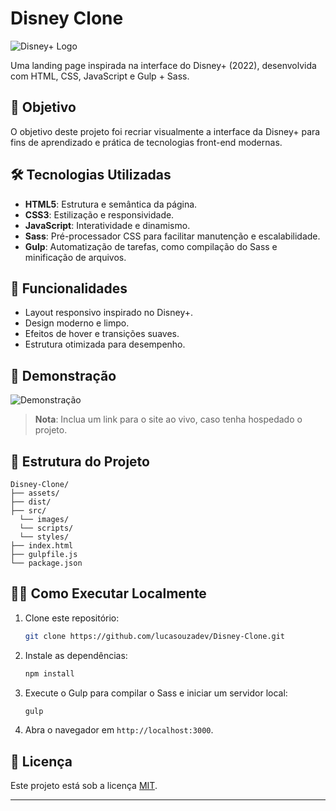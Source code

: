 # Disney Clone

![Disney+ Logo](https://upload.wikimedia.org/wikipedia/commons/thumb/3/3e/Disney%2B_logo.svg/512px-Disney%2B_logo.svg.png)

Uma landing page inspirada na interface do Disney+ (2022), desenvolvida com HTML, CSS, JavaScript e Gulp + Sass.

## 🎯 Objetivo

O objetivo deste projeto foi recriar visualmente a interface da Disney+ para fins de aprendizado e prática de tecnologias front-end modernas.

## 🛠️ Tecnologias Utilizadas

- **HTML5**: Estrutura e semântica da página.
- **CSS3**: Estilização e responsividade.
- **JavaScript**: Interatividade e dinamismo.
- **Sass**: Pré-processador CSS para facilitar manutenção e escalabilidade.
- **Gulp**: Automatização de tarefas, como compilação do Sass e minificação de arquivos.

## 🚀 Funcionalidades

- Layout responsivo inspirado no Disney+.
- Design moderno e limpo.
- Efeitos de hover e transições suaves.
- Estrutura otimizada para desempenho.

## 🌟 Demonstração

![Demonstração](https://via.placeholder.com/800x400.png?text=Imagem+ou+GIF+da+Página)

> **Nota**: Inclua um link para o site ao vivo, caso tenha hospedado o projeto.

## 📂 Estrutura do Projeto

```plaintext
Disney-Clone/
├── assets/
├── dist/
├── src/
  └── images/
  └── scripts/
  └── styles/
├── index.html
├── gulpfile.js
└── package.json
```

## 🧑‍💻 Como Executar Localmente

1. Clone este repositório:
   ```bash
   git clone https://github.com/lucasouzadev/Disney-Clone.git
   ```
2. Instale as dependências:
   ```bash
   npm install
   ```
3. Execute o Gulp para compilar o Sass e iniciar um servidor local:
   ```bash
   gulp
   ```

4. Abra o navegador em `http://localhost:3000`.

## 📝 Licença

Este projeto está sob a licença [MIT](LICENSE).

---